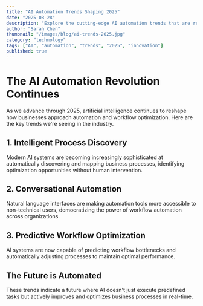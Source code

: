 ```yaml
---
title: "AI Automation Trends Shaping 2025"
date: "2025-08-28"
description: "Explore the cutting-edge AI automation trends that are revolutionizing business workflows and productivity in 2025."
author: "Sarah Chen"
thumbnail: "/images/blog/ai-trends-2025.jpg"
category: "technology"
tags: ["AI", "automation", "trends", "2025", "innovation"]
published: true
---
```


# The AI Automation Revolution Continues

As we advance through 2025, artificial intelligence continues to reshape how businesses approach automation and workflow optimization. Here are the key trends we're seeing in the industry.

## 1. Intelligent Process Discovery

Modern AI systems are becoming increasingly sophisticated at automatically discovering and mapping business processes, identifying optimization opportunities without human intervention.

## 2. Conversational Automation

Natural language interfaces are making automation tools more accessible to non-technical users, democratizing the power of workflow automation across organizations.

## 3. Predictive Workflow Optimization

AI systems are now capable of predicting workflow bottlenecks and automatically adjusting processes to maintain optimal performance.

## The Future is Automated

These trends indicate a future where AI doesn't just execute predefined tasks but actively improves and optimizes business processes in real-time.
